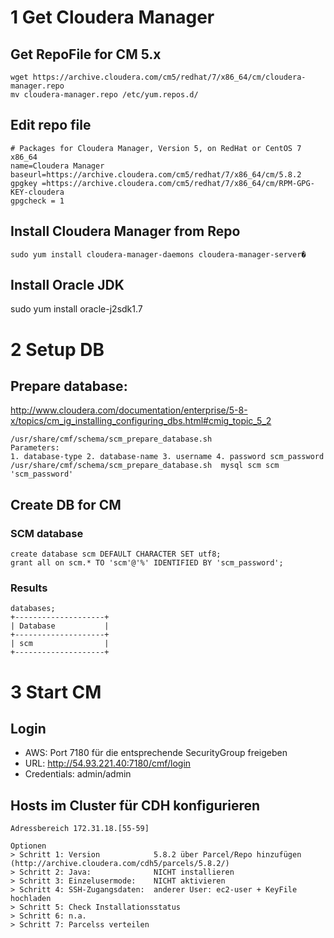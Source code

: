 # 1 Get Cloudera Manager

## Get RepoFile for CM 5.x
    wget https://archive.cloudera.com/cm5/redhat/7/x86_64/cm/cloudera-manager.repo
    mv cloudera-manager.repo /etc/yum.repos.d/

## Edit repo file
    # Packages for Cloudera Manager, Version 5, on RedHat or CentOS 7 x86_64
    name=Cloudera Manager
    baseurl=https://archive.cloudera.com/cm5/redhat/7/x86_64/cm/5.8.2
    gpgkey =https://archive.cloudera.com/cm5/redhat/7/x86_64/cm/RPM-GPG-KEY-cloudera
    gpgcheck = 1

## Install Cloudera Manager from Repo
    sudo yum install cloudera-manager-daemons cloudera-manager-server�

## Install Oracle JDK
  sudo yum install oracle-j2sdk1.7

# 2 Setup DB
## Prepare database: 
http://www.cloudera.com/documentation/enterprise/5-8-x/topics/cm_ig_installing_configuring_dbs.html#cmig_topic_5_2

    /usr/share/cmf/schema/scm_prepare_database.sh
    Parameters: 
    1. database-type 2. database-name 3. username 4. password scm_password
    /usr/share/cmf/schema/scm_prepare_database.sh  mysql scm scm 'scm_password'
    
## Create DB for CM

### SCM database
    create database scm DEFAULT CHARACTER SET utf8;
    grant all on scm.* TO 'scm'@'%' IDENTIFIED BY 'scm_password';
### Results 
    databases;
    +--------------------+
    | Database           |
    +--------------------+
    | scm                |
    +--------------------+
# 3 Start CM

## Login
* AWS: Port 7180 für die entsprechende SecurityGroup freigeben
* URL: http://54.93.221.40:7180/cmf/login
* Credentials: admin/admin

## Hosts im Cluster für CDH konfigurieren
    Adressbereich 172.31.18.[55-59]
    
    Optionen
    > Schritt 1: Version            5.8.2 über Parcel/Repo hinzufügen (http://archive.cloudera.com/cdh5/parcels/5.8.2/)
    > Schritt 2: Java:              NICHT installieren
    > Schritt 3: Einzelusermode:    NICHT aktivieren
    > Schritt 4: SSH-Zugangsdaten:  anderer User: ec2-user + KeyFile hochladen
    > Schritt 5: Check Installationsstatus
    > Schritt 6: n.a.
    > Schritt 7: Parcelss verteilen
    

